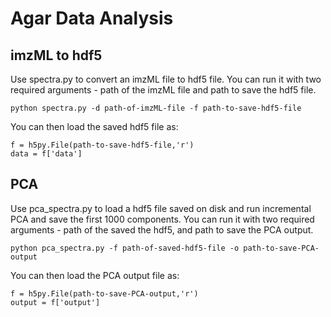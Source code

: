 # Agar Data Analysis

## imzML to hdf5
Use spectra.py to convert an imzML file to hdf5 file. You can run it with two required arguments - path of the imzML file and path to save the hdf5 file.

`python spectra.py -d path-of-imzML-file -f path-to-save-hdf5-file`

You can then load the saved hdf5 file as:
```
f = h5py.File(path-to-save-hdf5-file,'r') 
data = f['data']
```
## PCA
Use pca_spectra.py to load a hdf5 file saved on disk and run incremental PCA and save the first 1000 components. You can run it with two required arguments - path of the saved the hdf5, and path to save the PCA output.

`python pca_spectra.py -f path-of-saved-hdf5-file -o path-to-save-PCA-output`

You can then load the PCA output file as:
```
f = h5py.File(path-to-save-PCA-output,'r') 
output = f['output']
```
